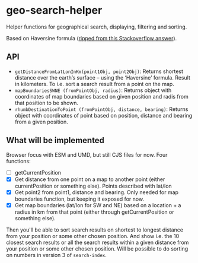 # geo-search-helper
Helper functions for geographical search, displaying, filtering and sorting.

Based on Haversine formula ([ripped from this Stackoverflow answer](https://stackoverflow.com/a/27943/4210445)).

## API

* `getDistanceFromLatLonInKm(point1Obj, point2Obj)`: Returns shortest distance over the earth’s surface – using the ‘Haversine’ formula. Result in kilometers. To i.e. sort a search result from a point on the map.
* `mapBoundariesSWNE (fromPointObj, radius)`: Returns object with coordinates of map boundaries based on given position and radis from that position to be shown.
* `rhumbDestinationToPoint (fromPointObj, distance, bearing)`: Returns object with coordinates of point based on position, distance and bearing from a given position.

## What will be implemented

Browser focus with ESM and UMD, but still CJS files for now. Four functions:

* [ ] getCurrentPosition
* [x] Get distance from one point on a map to another point (either currentPosition or something else). Points described with lat/lon
* [x] Get point2 from point1, distance and bearing. Only needed for map boundaries function, but keeping it exposed for now.
* [x] Get map boundaries (lat/lon for SW and NE) based on a location + a radius in km from that point (either through getCurrentPosition or something else).

Then you'll be able to sort search results on shortest to longest distance from your position or some other chosen position. And show i.e. the 10 closest search results or all the search results within a given distance from your position or some other chosen position. Will be possible to do sorting on numbers in version 3 of `search-index`.
